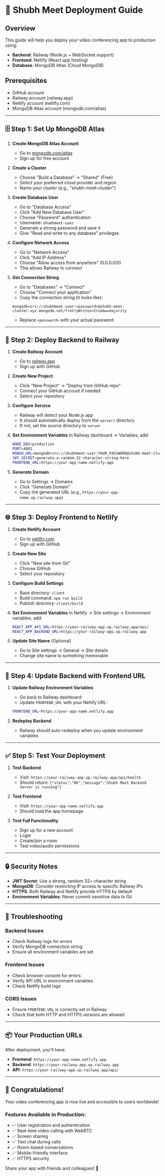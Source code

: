 # 🚀 Shubh Meet Deployment Guide

## Overview
This guide will help you deploy your video conferencing app to production using:
- **Backend**: Railway (Node.js + WebSocket support)
- **Frontend**: Netlify (React app hosting)
- **Database**: MongoDB Atlas (Cloud MongoDB)

## Prerequisites
- GitHub account
- Railway account (railway.app)
- Netlify account (netlify.com)
- MongoDB Atlas account (mongodb.com/atlas)

---

## 🗄️ Step 1: Set Up MongoDB Atlas

1. **Create MongoDB Atlas Account**
   - Go to [mongodb.com/atlas](https://mongodb.com/atlas)
   - Sign up for free account

2. **Create a Cluster**
   - Choose "Build a Database" → "Shared" (Free)
   - Select your preferred cloud provider and region
   - Name your cluster (e.g., "shubh-meet-cluster")

3. **Create Database User**
   - Go to "Database Access"
   - Click "Add New Database User"
   - Choose "Password" authentication
   - Username: `shubhmeet-user`
   - Generate a strong password and save it
   - Give "Read and write to any database" privileges

4. **Configure Network Access**
   - Go to "Network Access"
   - Click "Add IP Address"
   - Choose "Allow access from anywhere" (0.0.0.0/0)
   - This allows Railway to connect

5. **Get Connection String**
   - Go to "Databases" → "Connect"
   - Choose "Connect your application"
   - Copy the connection string (it looks like):
   ```
   mongodb+srv://shubhmeet-user:<password>@shubh-meet-cluster.xyz.mongodb.net/?retryWrites=true&w=majority
   ```
   - Replace `<password>` with your actual password

---

## 🚄 Step 2: Deploy Backend to Railway

1. **Create Railway Account**
   - Go to [railway.app](https://railway.app)
   - Sign up with GitHub

2. **Create New Project**
   - Click "New Project" → "Deploy from GitHub repo"
   - Connect your GitHub account if needed
   - Select your repository

3. **Configure Service**
   - Railway will detect your Node.js app
   - It should automatically deploy from the `server/` directory
   - If not, set the source directory to `server`

4. **Set Environment Variables**
   In Railway dashboard → Variables, add:
   ```bash
   NODE_ENV=production
   PORT=4001
   MONGO_URL=mongodb+srv://shubhmeet-user:YOUR_PASSWORD@shubh-meet-cluster.xyz.mongodb.net/shubhmeet?retryWrites=true&w=majority
   JWT_SECRET=generate-a-random-32-character-string-here
   FRONTEND_URL=https://your-app-name.netlify.app
   ```

5. **Generate Domain**
   - Go to Settings → Domains
   - Click "Generate Domain"
   - Copy the generated URL (e.g., `https://your-app-name.up.railway.app`)

---

## 🌐 Step 3: Deploy Frontend to Netlify

1. **Create Netlify Account**
   - Go to [netlify.com](https://netlify.com)
   - Sign up with GitHub

2. **Create New Site**
   - Click "New site from Git"
   - Choose GitHub
   - Select your repository

3. **Configure Build Settings**
   - Base directory: `client`
   - Build command: `npm run build`
   - Publish directory: `client/build`

4. **Set Environment Variables**
   In Netlify → Site settings → Environment variables, add:
   ```bash
   REACT_APP_API_URL=https://your-railway-app.up.railway.app/api/
   REACT_APP_BACKEND_URL=https://your-railway-app.up.railway.app
   ```

5. **Update Site Name** (Optional)
   - Go to Site settings → General → Site details
   - Change site name to something memorable

---

## 🔄 Step 4: Update Backend with Frontend URL

1. **Update Railway Environment Variables**
   - Go back to Railway dashboard
   - Update `FRONTEND_URL` with your Netlify URL:
   ```bash
   FRONTEND_URL=https://your-app-name.netlify.app
   ```

2. **Redeploy Backend**
   - Railway should auto-redeploy when you update environment variables

---

## ✅ Step 5: Test Your Deployment

1. **Test Backend**
   - Visit: `https://your-railway-app.up.railway.app/api/health`
   - Should return: `{"status":"OK","message":"Shubh Meet Backend Server is running"}`

2. **Test Frontend**
   - Visit: `https://your-app-name.netlify.app`
   - Should load the app homepage

3. **Test Full Functionality**
   - Sign up for a new account
   - Login
   - Create/join a room
   - Test video/audio permissions

---

## 🔒 Security Notes

- **JWT Secret**: Use a strong, random 32+ character string
- **MongoDB**: Consider restricting IP access to specific Railway IPs
- **HTTPS**: Both Railway and Netlify provide HTTPS by default
- **Environment Variables**: Never commit sensitive data to Git

---

## 🐛 Troubleshooting

### Backend Issues
- Check Railway logs for errors
- Verify MongoDB connection string
- Ensure all environment variables are set

### Frontend Issues
- Check browser console for errors
- Verify API URL in environment variables
- Check Netlify build logs

### CORS Issues
- Ensure `FRONTEND_URL` is correctly set in Railway
- Check that both HTTP and HTTPS versions are allowed

---

## 📦 Your Production URLs

After deployment, you'll have:
- **Frontend**: `https://your-app-name.netlify.app`
- **Backend**: `https://your-railway-app.up.railway.app`
- **API**: `https://your-railway-app.up.railway.app/api/`

---

## 🎉 Congratulations!

Your video conferencing app is now live and accessible to users worldwide!

### Features Available in Production:
- ✅ User registration and authentication
- ✅ Real-time video calling with WebRTC
- ✅ Screen sharing
- ✅ Text chat during calls
- ✅ Room-based conversations
- ✅ Mobile-friendly interface
- ✅ HTTPS security

Share your app with friends and colleagues! 🚀 